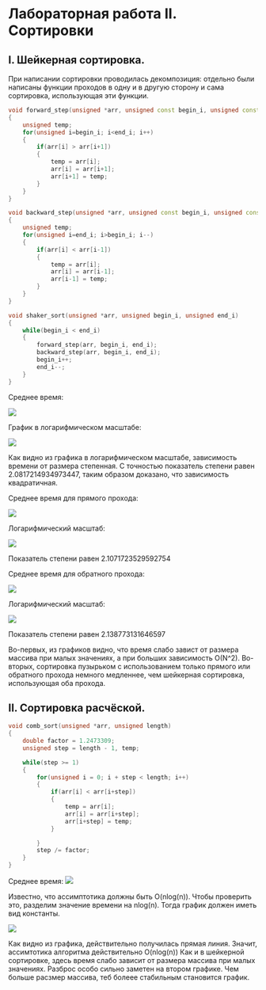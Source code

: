 # Лабораторная работа II. Сортировки
## I. Шейкерная сортировка.
При написании сортировки проводилась декомпозиция: отдельно были написаны функции проходов в одну и в другую сторону и сама сортировка, использующая эти функции.
```C++
void forward_step(unsigned *arr, unsigned const begin_i, unsigned const end_i)
{
    unsigned temp;
    for(unsigned i=begin_i; i<end_i; i++)
    {
        if(arr[i] > arr[i+1])
        {
            temp = arr[i];
            arr[i] = arr[i+1];
            arr[i+1] = temp;
        }
    }
}

void backward_step(unsigned *arr, unsigned const begin_i, unsigned const end_i)
{
    unsigned temp;
    for(unsigned i=end_i; i>begin_i; i--)
    {
        if(arr[i] < arr[i-1])
        {
            temp = arr[i];
            arr[i] = arr[i-1];
            arr[i-1] = temp;
        }
    }
}

void shaker_sort(unsigned *arr, unsigned begin_i, unsigned end_i)
{
    while(begin_i < end_i)
    {
        forward_step(arr, begin_i, end_i);
        backward_step(arr, begin_i, end_i);
        begin_i++;
        end_i--;
    }
}
```

Среднее время:

![](https://github.com/Squirrrel42/Infa-term-2/blob/main/Lab2/images/shaker.png)

График в логарифмическом масштабе:

![](https://github.com/Squirrrel42/Infa-term-2/blob/main/Lab2/images/shaker%20log.png)

Как видно из графика в логарифмическом масштабе, зависимость времени от размера степенная. С точностью показатель степени равен 2.0817214934973447, таким образом доказано, что зависимость квадратичная.

Среднее время для прямого прохода:

![](https://github.com/Squirrrel42/Infa-term-2/blob/main/Lab2/images/forward%20step.png)

Логарифмический масштаб:

![](https://github.com/Squirrrel42/Infa-term-2/blob/main/Lab2/images/forward%20step%20log.png)

Показатель степени равен 2.1071723529592754

Среднее время для обратного прохода:

![](https://github.com/Squirrrel42/Infa-term-2/blob/main/Lab2/images/backward%20step.png)

Логарифмический масштаб:

![](https://github.com/Squirrrel42/Infa-term-2/blob/main/Lab2/images/backward%20step%20log.png)

Показатель степени равен 2.138773131646597


Во-первых, из графиков видно, что время слабо завист от размера массива при малых значениях, а при больших зависимость O(N^2).
Во-вторых, сортировка пузырьком с использованием только прямого или обратного прохода немного медленнее, чем шейкерная сортировка, использующая оба прохода.

## II. Сортировка расчёской.
```C++
void comb_sort(unsigned *arr, unsigned length)
{
    double factor = 1.2473309;
    unsigned step = length - 1, temp;

    while(step >= 1)
    {
        for(unsigned i = 0; i + step < length; i++)
        {
            if(arr[i] < arr[i+step])
            {
                temp = arr[i];
                arr[i] = arr[i+step];
                arr[i+step] = temp;
            }

        }
        step /= factor;
    }
}
```
Среднее время:
![](https://github.com/Squirrrel42/Infa-term-2/blob/main/Lab2/images/comb.png)

Известно, что ассимптотика должны быть O(nlog(n)). Чтобы проверить это, разделим значение времени на nlog(n). Тогда график должен иметь вид константы.

![](https://github.com/Squirrrel42/Infa-term-2/blob/main/Lab2/images/comb%20check.png)

Как видно из графика, действительно получилась прямая линия. Значит, ассимтотика алгоритма действительно O(nlog(n))
Как и в шейкерной сортировке, здесь время слабо зависит от размера массива при малых значениях. Разброс особо сильно заметен на втором графике. Чем больше расзмер массива, теб болеее стабильным становится график.

